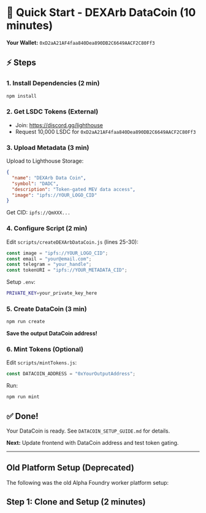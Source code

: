 # 🚀 Quick Start - DEXArb DataCoin (10 minutes)

**Your Wallet:** `0xD2aA21AF4faa840Dea890DB2C6649AACF2C80Ff3`

## ⚡ Steps

### 1. Install Dependencies (2 min)

```bash
npm install
```

### 2. Get LSDC Tokens (External)

- Join: https://discord.gg/lighthouse
- Request 10,000 LSDC for `0xD2aA21AF4faa840Dea890DB2C6649AACF2C80Ff3`

### 3. Upload Metadata (3 min)

Upload to Lighthouse Storage:
```json
{
  "name": "DEXArb Data Coin",
  "symbol": "DADC",
  "description": "Token-gated MEV data access",
  "image": "ipfs://YOUR_LOGO_CID"
}
```

Get CID: `ipfs://QmXXX...`

### 4. Configure Script (2 min)

Edit `scripts/createDEXArbDataCoin.js` (lines 25-30):

```javascript
const image = "ipfs://YOUR_LOGO_CID";
const email = "your@email.com";
const telegram = "your_handle";
const tokenURI = "ipfs://YOUR_METADATA_CID";
```

Setup `.env`:
```bash
PRIVATE_KEY=your_private_key_here
```

### 5. Create DataCoin (3 min)

```bash
npm run create
```

**Save the output DataCoin address!**

### 6. Mint Tokens (Optional)

Edit `scripts/mintTokens.js`:
```javascript
const DATACOIN_ADDRESS = "0xYourOutputAddress";
```

Run:
```bash
npm run mint
```

## ✅ Done!

Your DataCoin is ready. See `DATACOIN_SETUP_GUIDE.md` for details.

**Next:** Update frontend with DataCoin address and test token gating.

---

## Old Platform Setup (Deprecated)

The following was the old Alpha Foundry worker platform setup:

## Step 1: Clone and Setup (2 minutes)
